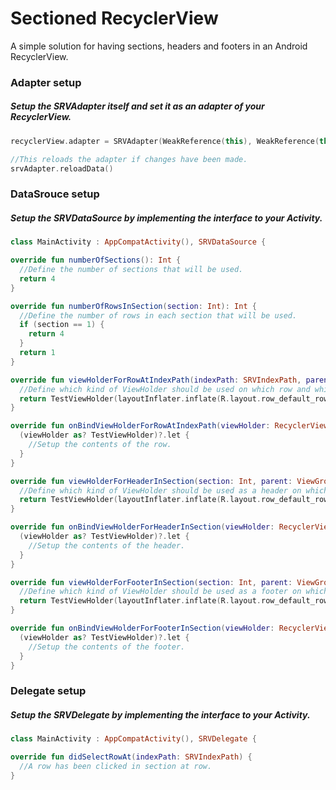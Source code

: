 # Sectioned RecyclerView
A simple solution for having sections, headers and footers in an Android RecyclerView.

### Adapter setup
##### Setup the SRVAdapter itself and set it as an adapter of your RecyclerView.
```kotlin
recyclerView.adapter = SRVAdapter(WeakReference(this), WeakReference(this))
```
```kotlin
//This reloads the adapter if changes have been made.
srvAdapter.reloadData()
```

### DataSrouce setup
##### Setup the SRVDataSource by implementing the interface to your Activity.
```kotlin
class MainActivity : AppCompatActivity(), SRVDataSource {
```

```kotlin
override fun numberOfSections(): Int {
  //Define the number of sections that will be used.
  return 4
}

override fun numberOfRowsInSection(section: Int): Int {
  //Define the number of rows in each section that will be used.
  if (section == 1) {
    return 4
  }
  return 1
}
```

```kotlin
override fun viewHolderForRowAtIndexPath(indexPath: SRVIndexPath, parent: ViewGroup): RecyclerView.ViewHolder {
  //Define which kind of ViewHolder should be used on which row and which layout it should have.
  return TestViewHolder(layoutInflater.inflate(R.layout.row_default_row, parent, false))
}

override fun onBindViewHolderForRowAtIndexPath(viewHolder: RecyclerView.ViewHolder, indexPath: SRVIndexPath) {
  (viewHolder as? TestViewHolder)?.let {
    //Setup the contents of the row.
  }
}
```

```kotlin
override fun viewHolderForHeaderInSection(section: Int, parent: ViewGroup?): RecyclerView.ViewHolder? {
  //Define which kind of ViewHolder should be used as a header on which section and which layout it should have.
  return TestViewHolder(layoutInflater.inflate(R.layout.row_default_row, parent, false))
}

override fun onBindViewHolderForHeaderInSection(viewHolder: RecyclerView.ViewHolder, section: Int) {
  (viewHolder as? TestViewHolder)?.let {
    //Setup the contents of the header.
  }
}
```

```kotlin
override fun viewHolderForFooterInSection(section: Int, parent: ViewGroup?): RecyclerView.ViewHolder? {
  //Define which kind of ViewHolder should be used as a footer on which section and which layout it should have.
  return TestViewHolder(layoutInflater.inflate(R.layout.row_default_row, parent, false))
}

override fun onBindViewHolderForFooterInSection(viewHolder: RecyclerView.ViewHolder, section: Int) {
  (viewHolder as? TestViewHolder)?.let {
    //Setup the contents of the footer.
  }
}
```

### Delegate setup
##### Setup the SRVDelegate by implementing the interface to your Activity.
```kotlin
class MainActivity : AppCompatActivity(), SRVDelegate {
```
```kotlin
override fun didSelectRowAt(indexPath: SRVIndexPath) {
  //A row has been clicked in section at row.
}
```
